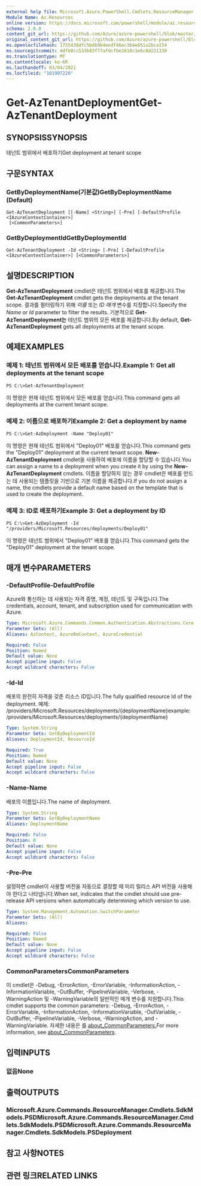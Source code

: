 ```yaml
---
external help file: Microsoft.Azure.PowerShell.Cmdlets.ResourceManager.dll-Help.xml
Module Name: Az.Resources
online version: https://docs.microsoft.com/powershell/module/az.resources/get-aztenantdeployment
schema: 2.0.0
content_git_url: https://github.com/Azure/azure-powershell/blob/master/src/Resources/Resources/help/Get-AzTenantDeployment.md
original_content_git_url: https://github.com/Azure/azure-powershell/blob/master/src/Resources/Resources/help/Get-AzTenantDeployment.md
ms.openlocfilehash: 1755438dfc5bdb9b4eedf46ec364e851a2bca154
ms.sourcegitcommit: 4dfb0cc533b83f77afdcfbe2618c1e6c8d221330
ms.translationtype: MT
ms.contentlocale: ko-KR
ms.lasthandoff: 03/04/2021
ms.locfileid: "101997220"
---
```

# <span data-ttu-id="e8eea-101">Get-AzTenantDeployment</span><span class="sxs-lookup"><span data-stu-id="e8eea-101">Get-AzTenantDeployment</span></span>

## <span data-ttu-id="e8eea-102">SYNOPSIS</span><span class="sxs-lookup"><span data-stu-id="e8eea-102">SYNOPSIS</span></span>
<span data-ttu-id="e8eea-103">테넌트 범위에서 배포하기</span><span class="sxs-lookup"><span data-stu-id="e8eea-103">Get deployment at tenant scope</span></span>

## <span data-ttu-id="e8eea-104">구문</span><span class="sxs-lookup"><span data-stu-id="e8eea-104">SYNTAX</span></span>

### <span data-ttu-id="e8eea-105">GetByDeploymentName(기본값)</span><span class="sxs-lookup"><span data-stu-id="e8eea-105">GetByDeploymentName (Default)</span></span>
```
Get-AzTenantDeployment [[-Name] <String>] [-Pre] [-DefaultProfile <IAzureContextContainer>]
 [<CommonParameters>]
```

### <span data-ttu-id="e8eea-106">GetByDeploymentId</span><span class="sxs-lookup"><span data-stu-id="e8eea-106">GetByDeploymentId</span></span>
```
Get-AzTenantDeployment -Id <String> [-Pre] [-DefaultProfile <IAzureContextContainer>] [<CommonParameters>]
```

## <span data-ttu-id="e8eea-107">설명</span><span class="sxs-lookup"><span data-stu-id="e8eea-107">DESCRIPTION</span></span>
<span data-ttu-id="e8eea-108">**Get-AzTenantDeployment** cmdlet은 테넌트 범위에서 배포를 제공합니다.</span><span class="sxs-lookup"><span data-stu-id="e8eea-108">The **Get-AzTenantDeployment** cmdlet gets the deployments at the tenant scope.</span></span>
<span data-ttu-id="e8eea-109">결과를 필터링하기 위해 *이름* 또는 *ID 매개* 변수를 지정합니다.</span><span class="sxs-lookup"><span data-stu-id="e8eea-109">Specify the *Name* or *Id* parameter to filter the results.</span></span>
<span data-ttu-id="e8eea-110">기본적으로 **Get-AzTenantDeployment는** 테넌트 범위의 모든 배포를 제공합니다.</span><span class="sxs-lookup"><span data-stu-id="e8eea-110">By default, **Get-AzTenantDeployment** gets all deployments at the tenant scope.</span></span>

## <span data-ttu-id="e8eea-111">예제</span><span class="sxs-lookup"><span data-stu-id="e8eea-111">EXAMPLES</span></span>

### <span data-ttu-id="e8eea-112">예제 1: 테넌트 범위에서 모든 배포를 얻습니다.</span><span class="sxs-lookup"><span data-stu-id="e8eea-112">Example 1: Get all deployments at the tenant scope</span></span>
```
PS C:\>Get-AzTenantDeployment
```

<span data-ttu-id="e8eea-113">이 명령은 현재 테넌트 범위에서 모든 배포를 얻습니다.</span><span class="sxs-lookup"><span data-stu-id="e8eea-113">This command gets all deployments at the current tenant scope.</span></span>

### <span data-ttu-id="e8eea-114">예제 2: 이름으로 배포하기</span><span class="sxs-lookup"><span data-stu-id="e8eea-114">Example 2: Get a deployment by name</span></span>
```
PS C:\>Get-AzDeployment -Name "Deploy01"
```

<span data-ttu-id="e8eea-115">이 명령은 현재 테넌트 범위에서 "Deploy01" 배포를 얻습니다.</span><span class="sxs-lookup"><span data-stu-id="e8eea-115">This command gets the "Deploy01" deployment at the current tenant scope.</span></span>
<span data-ttu-id="e8eea-116">**New-AzTenantDeployment** cmdlet을 사용하여 배포에 이름을 할당할 수 있습니다.</span><span class="sxs-lookup"><span data-stu-id="e8eea-116">You can assign a name to a deployment when you create it by using the **New-AzTenantDeployment** cmdlets.</span></span>
<span data-ttu-id="e8eea-117">이름을 할당하지 않는 경우 cmdlet은 배포를 만드는 데 사용되는 템플릿을 기반으로 기본 이름을 제공합니다.</span><span class="sxs-lookup"><span data-stu-id="e8eea-117">If you do not assign a name, the cmdlets provide a default name based on the template that is used to create the deployment.</span></span>

### <span data-ttu-id="e8eea-118">예제 3: ID로 배포하기</span><span class="sxs-lookup"><span data-stu-id="e8eea-118">Example 3: Get a deployment by ID</span></span>
```
PS C:\>Get-AzDeployment -Id "/providers/Microsoft.Resources/deployments/Deploy01"
```

<span data-ttu-id="e8eea-119">이 명령은 테넌트 범위에서 "Deploy01" 배포를 얻습니다.</span><span class="sxs-lookup"><span data-stu-id="e8eea-119">This command gets the "Deploy01" deployment at the tenant scope.</span></span>

## <span data-ttu-id="e8eea-120">매개 변수</span><span class="sxs-lookup"><span data-stu-id="e8eea-120">PARAMETERS</span></span>

### <span data-ttu-id="e8eea-121">-DefaultProfile</span><span class="sxs-lookup"><span data-stu-id="e8eea-121">-DefaultProfile</span></span>
<span data-ttu-id="e8eea-122">Azure와 통신하는 데 사용되는 자격 증명, 계정, 테넌트 및 구독입니다.</span><span class="sxs-lookup"><span data-stu-id="e8eea-122">The credentials, account, tenant, and subscription used for communication with Azure.</span></span>

```yaml
Type: Microsoft.Azure.Commands.Common.Authentication.Abstractions.Core.IAzureContextContainer
Parameter Sets: (All)
Aliases: AzContext, AzureRmContext, AzureCredential

Required: False
Position: Named
Default value: None
Accept pipeline input: False
Accept wildcard characters: False
```

### <span data-ttu-id="e8eea-123">-Id</span><span class="sxs-lookup"><span data-stu-id="e8eea-123">-Id</span></span>
<span data-ttu-id="e8eea-124">배포의 완전히 자격을 갖춘 리소스 ID입니다.</span><span class="sxs-lookup"><span data-stu-id="e8eea-124">The fully qualified resource Id of the deployment.</span></span>
<span data-ttu-id="e8eea-125">예제: /providers/Microsoft.Resources/deployments/{deploymentName}</span><span class="sxs-lookup"><span data-stu-id="e8eea-125">example: /providers/Microsoft.Resources/deployments/{deploymentName}</span></span>

```yaml
Type: System.String
Parameter Sets: GetByDeploymentId
Aliases: DeploymentId, ResourceId

Required: True
Position: Named
Default value: None
Accept pipeline input: False
Accept wildcard characters: False
```

### <span data-ttu-id="e8eea-126">-Name</span><span class="sxs-lookup"><span data-stu-id="e8eea-126">-Name</span></span>
<span data-ttu-id="e8eea-127">배포의 이름입니다.</span><span class="sxs-lookup"><span data-stu-id="e8eea-127">The name of deployment.</span></span>

```yaml
Type: System.String
Parameter Sets: GetByDeploymentName
Aliases: DeploymentName

Required: False
Position: 0
Default value: None
Accept pipeline input: False
Accept wildcard characters: False
```

### <span data-ttu-id="e8eea-128">-Pre</span><span class="sxs-lookup"><span data-stu-id="e8eea-128">-Pre</span></span>
<span data-ttu-id="e8eea-129">설정하면 cmdlet이 사용할 버전을 자동으로 결정할 때 미리 릴리스 API 버전을 사용해야 한다고 나타냅니다.</span><span class="sxs-lookup"><span data-stu-id="e8eea-129">When set, indicates that the cmdlet should use pre-release API versions when automatically determining which version to use.</span></span>

```yaml
Type: System.Management.Automation.SwitchParameter
Parameter Sets: (All)
Aliases:

Required: False
Position: Named
Default value: None
Accept pipeline input: False
Accept wildcard characters: False
```

### <span data-ttu-id="e8eea-130">CommonParameters</span><span class="sxs-lookup"><span data-stu-id="e8eea-130">CommonParameters</span></span>
<span data-ttu-id="e8eea-131">이 cmdlet은 -Debug, -ErrorAction, -ErrorVariable, -InformationAction, -InformationVariable, -OutBuffer, -PipelineVariable, -Verbose, -WarningAction 및 -WarningVariable의 일반적인 매개 변수를 지원합니다.</span><span class="sxs-lookup"><span data-stu-id="e8eea-131">This cmdlet supports the common parameters: -Debug, -ErrorAction, -ErrorVariable, -InformationAction, -InformationVariable, -OutVariable, -OutBuffer, -PipelineVariable, -Verbose, -WarningAction, and -WarningVariable.</span></span> <span data-ttu-id="e8eea-132">자세한 내용은 를 [about_CommonParameters.](http://go.microsoft.com/fwlink/?LinkID=113216)</span><span class="sxs-lookup"><span data-stu-id="e8eea-132">For more information, see [about_CommonParameters](http://go.microsoft.com/fwlink/?LinkID=113216).</span></span>

## <span data-ttu-id="e8eea-133">입력</span><span class="sxs-lookup"><span data-stu-id="e8eea-133">INPUTS</span></span>

### <span data-ttu-id="e8eea-134">없음</span><span class="sxs-lookup"><span data-stu-id="e8eea-134">None</span></span>

## <span data-ttu-id="e8eea-135">출력</span><span class="sxs-lookup"><span data-stu-id="e8eea-135">OUTPUTS</span></span>

### <span data-ttu-id="e8eea-136">Microsoft.Azure.Commands.ResourceManager.Cmdlets.SdkModels.PSDMicrosoft.Azure.Commands.ResourceManager.Cmdlets.SdkModels.PSD</span><span class="sxs-lookup"><span data-stu-id="e8eea-136">Microsoft.Azure.Commands.ResourceManager.Cmdlets.SdkModels.PSDeployment</span></span>

## <span data-ttu-id="e8eea-137">참고 사항</span><span class="sxs-lookup"><span data-stu-id="e8eea-137">NOTES</span></span>

## <span data-ttu-id="e8eea-138">관련 링크</span><span class="sxs-lookup"><span data-stu-id="e8eea-138">RELATED LINKS</span></span>
